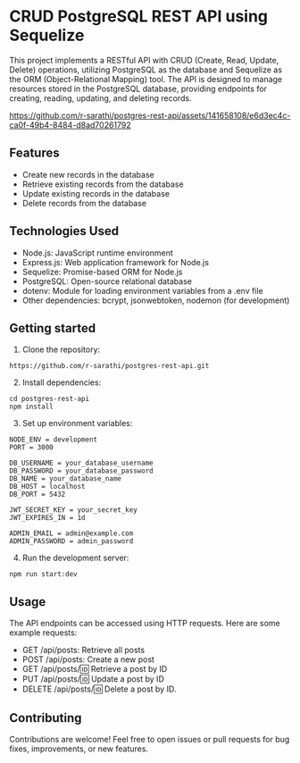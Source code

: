 # CRUD PostgreSQL REST API using Sequelize

This project implements a RESTful API with CRUD (Create, Read, Update, Delete) operations, utilizing PostgreSQL as the database and Sequelize as the ORM (Object-Relational Mapping) tool. The API is designed to manage resources stored in the PostgreSQL database, providing endpoints for creating, reading, updating, and deleting records.

https://github.com/r-sarathi/postgres-rest-api/assets/141658108/e6d3ec4c-ca0f-49b4-8484-d8ad70261792


## Features
- Create new records in the database
- Retrieve existing records from the database
- Update existing records in the database
- Delete records from the database

## Technologies Used
- Node.js: JavaScript runtime environment
- Express.js: Web application framework for Node.js
- Sequelize: Promise-based ORM for Node.js
- PostgreSQL: Open-source relational database
- dotenv: Module for loading environment variables from a .env file
- Other dependencies: bcrypt, jsonwebtoken, nodemon (for development)

## Getting started

1. Clone the repository: 
```
https://github.com/r-sarathi/postgres-rest-api.git
```
2. Install dependencies:
```
cd postgres-rest-api
npm install
```
3. Set up environment variables:

```
NODE_ENV = development
PORT = 3000

DB_USERNAME = your_database_username
DB_PASSWORD = your_database_password
DB_NAME = your_database_name
DB_HOST = localhost
DB_PORT = 5432

JWT_SECRET_KEY = your_secret_key
JWT_EXPIRES_IN = 1d

ADMIN_EMAIL = admin@example.com
ADMIN_PASSWORD = admin_password
```

4. Run the development server:
```
npm run start:dev
```

## Usage
The API endpoints can be accessed using HTTP requests. Here are some example requests:
* GET /api/posts: Retrieve all posts
* POST /api/posts: Create a new post
* GET /api/posts/:id: Retrieve a post by ID
* PUT /api/posts/:id: Update a post by ID
* DELETE /api/posts/:id: Delete a post by ID.

## Contributing
Contributions are welcome! Feel free to open issues or pull requests for bug fixes, improvements, or new features.
